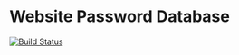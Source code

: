 # Website Password Database

[![Build Status](https://travis-ci.org/spekkionu/passworddb.png?branch=master)](undefined)
